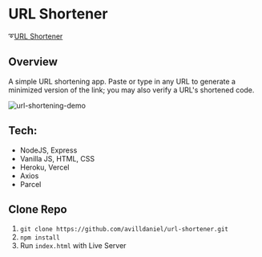 # URL Shortener

➰[URL Shortener](https://url-shortener-avilldaniel.vercel.app/)

## Overview

A simple URL shortening app. Paste or type in any URL to generate a minimized version of the link; you may also verify a URL's shortened code.

![url-shortening-demo](https://user-images.githubusercontent.com/90011911/174633841-67a0aa53-bc1f-41ce-a1c8-a9e9d9b782f8.gif)

## Tech:

- NodeJS, Express
- Vanilla JS, HTML, CSS
- Heroku, Vercel
- Axios
- Parcel

## Clone Repo

1. `git clone https://github.com/avilldaniel/url-shortener.git`
2. `npm install`
3. Run `index.html` with Live Server
